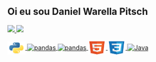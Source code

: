 
## Oi eu sou Daniel Warella Pitsch
<div align="left">
  <a href="https://github.com/DanielWPitsch">
  <img height="180em" src="https://github-readme-stats.vercel.app/api?username=DanielWPitsch&show_icons=true&theme=highcontrast&include_all_commits=false&count_private=false"/>
  <img height="180em" src="https://github-readme-stats.vercel.app/api/top-langs/?username=DanielWPitsch&layout=compact&langs_count=&theme=highcontrast"/>
</div>

<div style="display: inline_block"><br>
  <img align="center" alt="Python" height="30" width="40" src="https://raw.githubusercontent.com/devicons/devicon/master/icons/python/python-original.svg">
  <img align="center" alt="pandas" height="30" width="40" src="https://cdn.jsdelivr.net/gh/devicons/devicon/icons/pandas/pandas-original.svg" />
  <img align="center" alt="pandas" height="30" width="40" src="https://cdn.jsdelivr.net/gh/devicons/devicon/icons/jupyter/jupyter-original-wordmark.svg" />
  <img align="center" alt="HTML" height="30" width="40" src="https://raw.githubusercontent.com/devicons/devicon/master/icons/html5/html5-original.svg">
  <img align="center" alt="CSS" height="30" width="40" src="https://raw.githubusercontent.com/devicons/devicon/master/icons/css3/css3-original.svg">
  <img align="center" alt="Java" height="30" width="40" src="https://cdn.jsdelivr.net/gh/devicons/devicon/icons/java/java-original-wordmark.svg" />
</div>
